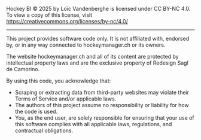 Hockey BI  © 2025 by Loïc Vandenberghe is licensed under CC BY-NC 4.0. To view a copy of this license, visit https://creativecommons.org/licenses/by-nc/4.0/

---

This project provides software code only. It is not affiliated with, endorsed by, or in any way connected to hockeymanager.ch or its owners.

The website hockeymanager.ch and all of its content are protected by intellectual property laws and are the exclusive property of Redesign Sagl de Camorino.

By using this code, you acknowledge that:

- Scraping or extracting data from third-party websites may violate their Terms of Service and/or applicable laws.
- The authors of this project assume no responsibility or liability for how the code is used.
- You, as the end user, are solely responsible for ensuring that your use of this software complies with all applicable laws, regulations, and contractual obligations.
